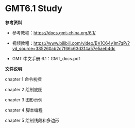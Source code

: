 # GMT6.1 Study

**参考资料**

- 参考教程：https://docs.gmt-china.org/6.1/

- 视频教程：https://www.bilibili.com/video/BV1C64y1m7qP/?vd_source=385260ab2c7f66c63d314a57e5aeb4dc
- GMT 中文手册 6.1：GMT_docs.pdf

**文件说明**

chapter 1 命令初探

chapter 2 绘制底图

chapter 3 图形示例

chapter 4 脚本编程

chapter 5 绘制线段和多边形

